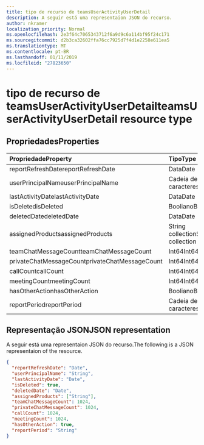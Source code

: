 ```yaml
---
title: tipo de recurso de teamsUserActivityUserDetail
description: A seguir está uma representaion JSON do recurso.
author: nkramer
localization_priority: Normal
ms.openlocfilehash: 2e3f64c7065343712f6a9d9c6a114bf95f24c171
ms.sourcegitcommit: d2b3ca32602ffa76cc7925d7f4d1e2258e611ea5
ms.translationtype: MT
ms.contentlocale: pt-BR
ms.lasthandoff: 01/11/2019
ms.locfileid: "27823650"
---
```

# <a name="teamsuseractivityuserdetail-resource-type"></a><span data-ttu-id="f8859-103">tipo de recurso de teamsUserActivityUserDetail</span><span class="sxs-lookup"><span data-stu-id="f8859-103">teamsUserActivityUserDetail resource type</span></span>

## <a name="properties"></a><span data-ttu-id="f8859-104">Propriedades</span><span class="sxs-lookup"><span data-stu-id="f8859-104">Properties</span></span>

| <span data-ttu-id="f8859-105">Propriedade</span><span class="sxs-lookup"><span data-stu-id="f8859-105">Property</span></span>                | <span data-ttu-id="f8859-106">Tipo</span><span class="sxs-lookup"><span data-stu-id="f8859-106">Type</span></span>              |
| :---------------------- | :---------------- |
| <span data-ttu-id="f8859-107">reportRefreshDate</span><span class="sxs-lookup"><span data-stu-id="f8859-107">reportRefreshDate</span></span>       | <span data-ttu-id="f8859-108">Data</span><span class="sxs-lookup"><span data-stu-id="f8859-108">Date</span></span>              |
| <span data-ttu-id="f8859-109">userPrincipalName</span><span class="sxs-lookup"><span data-stu-id="f8859-109">userPrincipalName</span></span>       | <span data-ttu-id="f8859-110">Cadeia de caracteres</span><span class="sxs-lookup"><span data-stu-id="f8859-110">String</span></span>            |
| <span data-ttu-id="f8859-111">lastActivityDate</span><span class="sxs-lookup"><span data-stu-id="f8859-111">lastActivityDate</span></span>        | <span data-ttu-id="f8859-112">Data</span><span class="sxs-lookup"><span data-stu-id="f8859-112">Date</span></span>              |
| <span data-ttu-id="f8859-113">isDeleted</span><span class="sxs-lookup"><span data-stu-id="f8859-113">isDeleted</span></span>               | <span data-ttu-id="f8859-114">Booliano</span><span class="sxs-lookup"><span data-stu-id="f8859-114">Boolean</span></span>           |
| <span data-ttu-id="f8859-115">deletedDate</span><span class="sxs-lookup"><span data-stu-id="f8859-115">deletedDate</span></span>             | <span data-ttu-id="f8859-116">Data</span><span class="sxs-lookup"><span data-stu-id="f8859-116">Date</span></span>              |
| <span data-ttu-id="f8859-117">assignedProducts</span><span class="sxs-lookup"><span data-stu-id="f8859-117">assignedProducts</span></span>        | <span data-ttu-id="f8859-118">String collection</span><span class="sxs-lookup"><span data-stu-id="f8859-118">String collection</span></span> |
| <span data-ttu-id="f8859-119">teamChatMessageCount</span><span class="sxs-lookup"><span data-stu-id="f8859-119">teamChatMessageCount</span></span>    | <span data-ttu-id="f8859-120">Int64</span><span class="sxs-lookup"><span data-stu-id="f8859-120">Int64</span></span>             |
| <span data-ttu-id="f8859-121">privateChatMessageCount</span><span class="sxs-lookup"><span data-stu-id="f8859-121">privateChatMessageCount</span></span> | <span data-ttu-id="f8859-122">Int64</span><span class="sxs-lookup"><span data-stu-id="f8859-122">Int64</span></span>             |
| <span data-ttu-id="f8859-123">callCount</span><span class="sxs-lookup"><span data-stu-id="f8859-123">callCount</span></span>               | <span data-ttu-id="f8859-124">Int64</span><span class="sxs-lookup"><span data-stu-id="f8859-124">Int64</span></span>             |
| <span data-ttu-id="f8859-125">meetingCount</span><span class="sxs-lookup"><span data-stu-id="f8859-125">meetingCount</span></span>            | <span data-ttu-id="f8859-126">Int64</span><span class="sxs-lookup"><span data-stu-id="f8859-126">Int64</span></span>             |
| <span data-ttu-id="f8859-127">hasOtherAction</span><span class="sxs-lookup"><span data-stu-id="f8859-127">hasOtherAction</span></span>          | <span data-ttu-id="f8859-128">Booliano</span><span class="sxs-lookup"><span data-stu-id="f8859-128">Boolean</span></span>           |
| <span data-ttu-id="f8859-129">reportPeriod</span><span class="sxs-lookup"><span data-stu-id="f8859-129">reportPeriod</span></span>            | <span data-ttu-id="f8859-130">Cadeia de caracteres</span><span class="sxs-lookup"><span data-stu-id="f8859-130">String</span></span>            |

## <a name="json-representation"></a><span data-ttu-id="f8859-131">Representação JSON</span><span class="sxs-lookup"><span data-stu-id="f8859-131">JSON representation</span></span>

<span data-ttu-id="f8859-132">A seguir está uma representaion JSON do recurso.</span><span class="sxs-lookup"><span data-stu-id="f8859-132">The following is a JSON representaion of the resource.</span></span>

<!-- {
  "blockType": "resource",
  "@odata.type": "microsoft.graph.teamsUserActivityUserDetail"
} -->

```json
{
  "reportRefreshDate": "Date", 
  "userPrincipalName": "String", 
  "lastActivityDate": "Date", 
  "isDeleted": true, 
  "deletedDate": "Date", 
  "assignedProducts": ["String"],
  "teamChatMessageCount": 1024, 
  "privateChatMessageCount": 1024, 
  "callCount": 1024, 
  "meetingCount": 1024, 
  "hasOtherAction": true, 
  "reportPeriod": "String"
}
```
